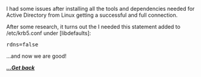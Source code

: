 I had some issues after installing all the tools and dependencies needed for Active Directory from Linux getting a successful and full connection.

After some research, it turns out the I needed this statement added to /etc/krb5.conf under [libdefaults]:

<pre class="EnlighterJSRAW" data-enlighter-language="generic" data-enlighter-theme="" data-enlighter-highlight="" data-enlighter-linenumbers="" data-enlighter-lineoffset="" data-enlighter-title="" data-enlighter-group="">rdns=false</pre>

&#8230;and now we are good!

[***...Get back***](../it-the-hard-way.html)
